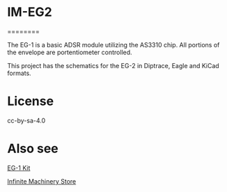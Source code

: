 # IM-EG2
========

The EG-1 is a basic ADSR module utilizing the AS3310 chip. All portions of the envelope are portentiometer controlled.

This project has the schematics for the EG-2 in Diptrace, Eagle and KiCad formats.

License
=======
cc-by-sa-4.0

Also see
========

[EG-1 Kit](https://www.infinitemachinery.com/eg-1)

[Infinite Machinery Store](https://www.infinitemachinery.com)

 
